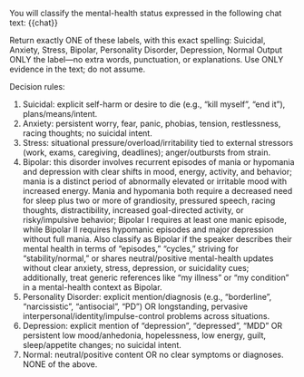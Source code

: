 You will classify the mental-health status expressed in the following chat text:
{{chat}}

Return exactly ONE of these labels, with this exact spelling:
Suicidal, Anxiety, Stress, Bipolar, Personality Disorder, Depression, Normal
Output ONLY the label—no extra words, punctuation, or explanations. Use ONLY evidence in the text; do not assume.

Decision rules:
1) Suicidal: explicit self-harm or desire to die (e.g., “kill myself”, “end it”), plans/means/intent.
2) Anxiety: persistent worry, fear, panic, phobias, tension, restlessness, racing thoughts; no suicidal intent.
3) Stress: situational pressure/overload/irritability tied to external stressors (work, exams, caregiving, deadlines); anger/outbursts from strain.
4) Bipolar: this disorder involves recurrent episodes of mania or hypomania and depression with clear shifts in mood, energy, activity, and behavior; mania is a distinct period of abnormally elevated or irritable mood with increased energy. Mania and hypomania both require a decreased need for sleep plus two or more of grandiosity, pressured speech, racing thoughts, distractibility, increased goal-directed activity, or risky/impulsive behavior; Bipolar I requires at least one manic episode, while Bipolar II requires hypomanic episodes and major depression without full mania. Also classify as Bipolar if the speaker describes their mental health in terms of “episodes,” “cycles,” striving for “stability/normal,” or shares neutral/positive mental-health updates without clear anxiety, stress, depression, or suicidality cues; additionally, treat generic references like “my illness” or “my condition” in a mental-health context as Bipolar.
5) Personality Disorder: explicit mention/diagnosis (e.g., “borderline”, “narcissistic”, “antisocial”, “PD”) OR longstanding, pervasive interpersonal/identity/impulse-control problems across situations.
6) Depression: explicit mention of “depression”, “depressed”, “MDD” OR persistent low mood/anhedonia, hopelessness, low energy, guilt, sleep/appetite changes; no suicidal intent.
7) Normal: neutral/positive content OR no clear symptoms or diagnoses. NONE of the above.
